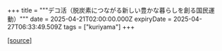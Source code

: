 +++
title = """デコ活（脱炭素につながる新しい豊かな暮らしを創る国民運動）"""
date = 2025-04-21T02:00:00.000Z
expiryDate = 2025-04-27T06:33:49.509Z
tags = ["kuriyama"]
+++


[[source]](https://www.town.kuriyama.hokkaido.jp/site/-/31493.html)
